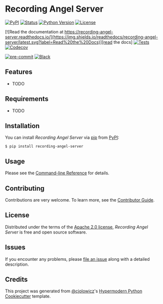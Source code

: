 # Recording Angel Server

[![PyPI](https://img.shields.io/pypi/v/recording-angel-server.svg)][pypi_]
[![Status](https://img.shields.io/pypi/status/recording-angel-server.svg)][status]
[![Python Version](https://img.shields.io/pypi/pyversions/recording-angel-server)][python version]
[![License](https://img.shields.io/pypi/l/recording-angel-server)][license]

[![Read the documentation at https://recording-angel-server.readthedocs.io/](https://img.shields.io/readthedocs/recording-angel-server/latest.svg?label=Read%20the%20Docs)][read the docs]
[![Tests](https://github.com/ErdemOzgen/recording-angel-server/workflows/Tests/badge.svg)][tests]
[![Codecov](https://codecov.io/gh/ErdemOzgen/recording-angel-server/branch/master/graph/badge.svg)][codecov]

[![pre-commit](https://img.shields.io/badge/pre--commit-enabled-brightgreen?logo=pre-commit&logoColor=white)][pre-commit]
[![Black](https://img.shields.io/badge/code%20style-black-000000.svg)][black]

[pypi_]: https://pypi.org/project/recording-angel-server/
[status]: https://pypi.org/project/recording-angel-server/
[python version]: https://pypi.org/project/recording-angel-server
[read the docs]: https://recording-angel-server.readthedocs.io/
[tests]: https://github.com/ErdemOzgen/recording-angel-server/actions?workflow=Tests
[codecov]: https://app.codecov.io/gh/ErdemOzgen/recording-angel-server
[pre-commit]: https://github.com/pre-commit/pre-commit
[black]: https://github.com/psf/black

## Features

- TODO

## Requirements

- TODO

## Installation

You can install _Recording Angel Server_ via [pip] from [PyPI]:

```console
$ pip install recording-angel-server
```

## Usage

Please see the [Command-line Reference] for details.

## Contributing

Contributions are very welcome.
To learn more, see the [Contributor Guide].

## License

Distributed under the terms of the [Apache 2.0 license][license],
_Recording Angel Server_ is free and open source software.

## Issues

If you encounter any problems,
please [file an issue] along with a detailed description.

## Credits

This project was generated from [@cjolowicz]'s [Hypermodern Python Cookiecutter] template.

[@cjolowicz]: https://github.com/cjolowicz
[pypi]: https://pypi.org/
[hypermodern python cookiecutter]: https://github.com/cjolowicz/cookiecutter-hypermodern-python
[file an issue]: https://github.com/ErdemOzgen/recording-angel-server/issues
[pip]: https://pip.pypa.io/

<!-- github-only -->

[license]: https://github.com/ErdemOzgen/recording-angel-server/blob/master/LICENSE
[contributor guide]: https://github.com/ErdemOzgen/recording-angel-server/blob/master/CONTRIBUTING.md
[command-line reference]: https://recording-angel-server.readthedocs.io/en/latest/usage.html
